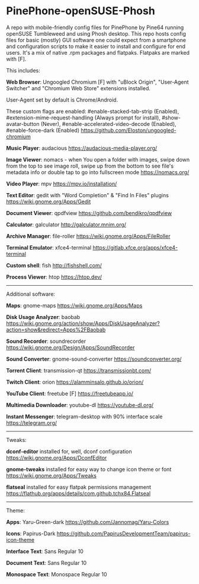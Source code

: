 # PinePhone-openSUSE-Phosh
A repo with mobile-friendly config files for PinePhone by Pine64 running openSUSE Tumbleweed and using Phosh desktop. This repo hosts config files for basic (mostly) GUI software one could expect from a smartphone and configuration scripts to make it easier to install and configure for end users. It's a mix of native .rpm packages and flatpaks. Flatpaks are marked with [F].

This includes:

**Web Browser**: Ungoogled Chromium [F] with "uBlock Origin", "User-Agent Switcher" and "Chromium Web Store" extensions installed. 

User-Agent set by default is Chrome/Android. 

These custom flags are enabled: #enable-stacked-tab-strip (Enabled), #extension-mime-request-handling (Always prompt for install), #show-avatar-button (Never), #enable-accelerated-video-decode (Enabled), #enable-force-dark (Enabled) https://github.com/Eloston/ungoogled-chromium

**Music Player**: audacious https://audacious-media-player.org/

**Image Viewer**: nomacs - when You open a folder with images, swipe down from the top to see image roll, swipe up from the bottom to see file's metadata info or double tap to go into fullscreen mode https://nomacs.org/

**Video Player**: mpv https://mpv.io/installation/

**Text Editor**: gedit with "Word Completion" & "Find In Files" plugins https://wiki.gnome.org/Apps/Gedit

**Document Viewer**: qpdfview https://github.com/bendikro/qpdfview

**Calculator**: galculator http://galculator.mnim.org/

**Archive Manager**: file-roller https://wiki.gnome.org/Apps/FileRoller

**Terminal Emulator**: xfce4-terminal https://gitlab.xfce.org/apps/xfce4-terminal

**Custom shell**: fish http://fishshell.com/

**Process Viewer**: htop https://htop.dev/

------------------------------------

Additional software:

**Maps**: gnome-maps https://wiki.gnome.org/Apps/Maps

**Disk Usage Analyzer**: baobab https://wiki.gnome.org/action/show/Apps/DiskUsageAnalyzer?action=show&redirect=Apps%2FBaobab

**Sound Recorder**: soundrecorder https://wiki.gnome.org/Design/Apps/SoundRecorder

**Sound Converter**: gnome-sound-converter https://soundconverter.org/

**Torrent Client**: transmission-qt https://transmissionbt.com/

**Twitch Client**: orion https://alamminsalo.github.io/orion/

**YouTube Client**: freetube [F] https://freetubeapp.io/

**Multimedia Downloader**: youtube-dl https://youtube-dl.org/

**Instant Messenger**: telegram-desktop with 90% interface scale https://telegram.org/

-------------------------------------

Tweaks:

**dconf-editor** installed for, well, dconf configuration https://wiki.gnome.org/Apps/DconfEditor

**gnome-tweaks** installed for easy way to change icon theme or font https://wiki.gnome.org/Apps/Tweaks

**flatseal** installed for easy flatpak permissions management https://flathub.org/apps/details/com.github.tchx84.Flatseal

-------------------------------------

Theme:

**Apps**: Yaru-Green-dark https://github.com/Jannomag/Yaru-Colors

**Icons**: Papirus-Dark https://github.com/PapirusDevelopmentTeam/papirus-icon-theme

**Interface Text**: Sans Regular 10

**Document Text**: Sans Regular 10

**Monospace Text**: Monospace Regular 10

